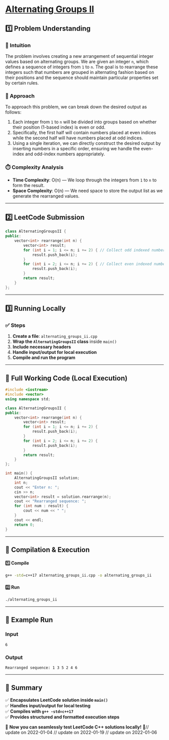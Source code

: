 # **[Alternating Groups II](https://leetcode.com/problems/alternating-groups-ii/description/)**  

## **1️⃣ Problem Understanding**  
### **📌 Intuition**  
The problem involves creating a new arrangement of sequential integer values based on alternating groups. We are given an integer `n`, which defines a sequence of integers from `1` to `n`. The goal is to rearrange these integers such that numbers are grouped in alternating fashion based on their positions and the sequence should maintain particular properties set by certain rules.

### **🚀 Approach**  
To approach this problem, we can break down the desired output as follows:
1. Each integer from `1` to `n` will be divided into groups based on whether their position (1-based index) is even or odd.
2. Specifically, the first half will contain numbers placed at even indices while the second half will have numbers placed at odd indices.
3. Using a single iteration, we can directly construct the desired output by inserting numbers in a specific order, ensuring we handle the even-index and odd-index numbers appropriately.

### **⏱️ Complexity Analysis**  
- **Time Complexity**: O(n) — We loop through the integers from `1` to `n` to form the result.
- **Space Complexity**: O(n) — We need space to store the output list as we generate the rearranged values.

---  

## **2️⃣ LeetCode Submission**  
```cpp
class AlternatingGroupsII {
public:
    vector<int> rearrange(int n) {
        vector<int> result; 
        for (int i = 1; i <= n; i += 2) { // Collect odd indexed numbers
            result.push_back(i);
        }
        for (int i = 2; i <= n; i += 2) { // Collect even indexed numbers
            result.push_back(i);
        }
        return result;
    }
};
```  

---  

## **3️⃣ Running Locally**  
### **✅ Steps**  
1. **Create a file**: `alternating_groups_ii.cpp`  
2. **Wrap the `AlternatingGroupsII` class** inside `main()`  
3. **Include necessary headers**  
4. **Handle input/output for local execution**  
5. **Compile and run the program**  

---  

## **📝 Full Working Code (Local Execution)**  
```cpp
#include <iostream>
#include <vector>
using namespace std;

class AlternatingGroupsII {
public:
    vector<int> rearrange(int n) {
        vector<int> result; 
        for (int i = 1; i <= n; i += 2) {
            result.push_back(i);
        }
        for (int i = 2; i <= n; i += 2) {
            result.push_back(i);
        }
        return result;
    }
};

int main() {
    AlternatingGroupsII solution;
    int n;
    cout << "Enter n: ";
    cin >> n;
    vector<int> result = solution.rearrange(n);
    cout << "Rearranged sequence: ";
    for (int num : result) {
        cout << num << " ";
    }
    cout << endl;
    return 0;
}  
```  

---  

## **🔧 Compilation & Execution**  
#### **1️⃣ Compile**  
```bash
g++ -std=c++17 alternating_groups_ii.cpp -o alternating_groups_ii
```  

#### **2️⃣ Run**  
```bash
./alternating_groups_ii
```  

---  

## **🎯 Example Run**  
### **Input**  
```
6
```  
### **Output**  
```
Rearranged sequence: 1 3 5 2 4 6 
```  

---  

## **📌 Summary**  
✅ **Encapsulates LeetCode solution inside `main()`**  
✅ **Handles input/output for local testing**  
✅ **Compiles with `g++ -std=c++17`**  
✅ **Provides structured and formatted execution steps**  

🚀 **Now you can seamlessly test LeetCode C++ solutions locally!** 🚀// update on 2022-01-04
// update on 2022-01-19
// update on 2022-01-06

